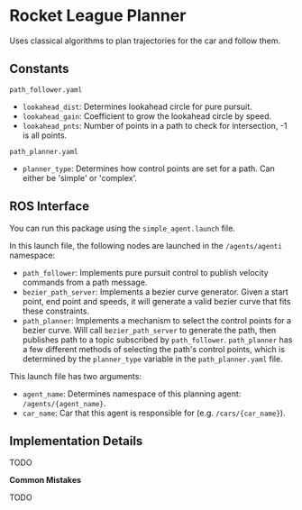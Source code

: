 # Rocket League Planner

Uses classical algorithms to plan trajectories for the car and follow them.

## Constants

`path_follower.yaml`
- `lookahead_dist`: Determines lookahead circle for pure pursuit.
- `lookahead_gain`: Coefficient to grow the lookahead circle by speed.
- `lookahead_pnts`: Number of points in a path to check for intersection, -1 is all points.

`path_planner.yaml`
- `planner_type`: Determines how control points are set for a path. Can either be 'simple' or 'complex'.

## ROS Interface

You can run this package using the `simple_agent.launch` file.

In this launch file, the following nodes are launched in the `/agents/agenti` namespace:
- `path_follower`: Implements pure pursuit control to publish velocity commands from a path message.
- `bezier_path_server`: Implements a bezier curve generator. Given a start point, end point and speeds, it will generate a valid bezier curve that fits these constraints.
- `path_planner`: Implements a mechanism to select the control points for a bezier curve. Will call `bezier_path_server` to generate the path, then publishes path to a topic subscribed by `path_follower`. `path_planner` has a few different methods of selecting the path's control points, which is determined by the `planner_type` variable in the `path_planner.yaml` file.

This launch file has two arguments:
- `agent_name`: Determines namespace of this planning agent: `/agents/{agent_name}`.
- `car_name`: Car that this agent is responsible for (e.g. `/cars/{car_name}`).

## Implementation Details

TODO

**Common Mistakes**

TODO

